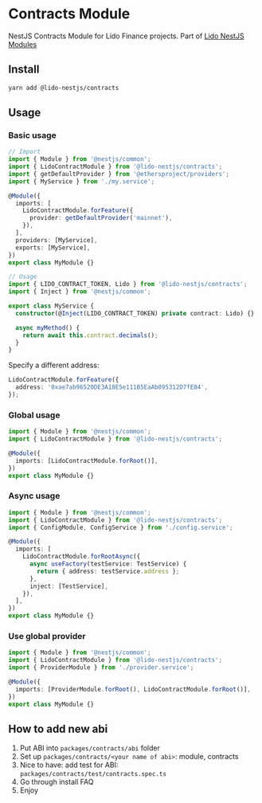 # Contracts Module

NestJS Contracts Module for Lido Finance projects.
Part of [Lido NestJS Modules](https://github.com/lidofinance/lido-nestjs-modules/#readme)

## Install

```bash
yarn add @lido-nestjs/contracts
```

## Usage

### Basic usage

```ts
// Import
import { Module } from '@nestjs/common';
import { LidoContractModule } from '@lido-nestjs/contracts';
import { getDefaultProvider } from '@ethersproject/providers';
import { MyService } from './my.service';

@Module({
  imports: [
    LidoContractModule.forFeature({
      provider: getDefaultProvider('mainnet'),
    }),
  ],
  providers: [MyService],
  exports: [MyService],
})
export class MyModule {}

// Usage
import { LIDO_CONTRACT_TOKEN, Lido } from '@lido-nestjs/contracts';
import { Inject } from '@nestjs/common';

export class MyService {
  constructor(@Inject(LIDO_CONTRACT_TOKEN) private contract: Lido) {}

  async myMethod() {
    return await this.contract.decimals();
  }
}
```

Specify a different address:

```ts
LidoContractModule.forFeature({
  address: '0xae7ab96520DE3A18E5e111B5EaAb095312D7fE84',
});
```

### Global usage

```ts
import { Module } from '@nestjs/common';
import { LidoContractModule } from '@lido-nestjs/contracts';

@Module({
  imports: [LidoContractModule.forRoot()],
})
export class MyModule {}
```

### Async usage

```ts
import { Module } from '@nestjs/common';
import { LidoContractModule } from '@lido-nestjs/contracts';
import { ConfigModule, ConfigService } from './config.service';

@Module({
  imports: [
    LidoContractModule.forRootAsync({
      async useFactory(testService: TestService) {
        return { address: testService.address };
      },
      inject: [TestService],
    }),
  ],
})
export class MyModule {}
```

### Use global provider

```ts
import { Module } from '@nestjs/common';
import { LidoContractModule } from '@lido-nestjs/contracts';
import { ProviderModule } from './provider.service';

@Module({
  imports: [ProviderModule.forRoot(), LidoContractModule.forRoot()],
})
export class MyModule {}
```

## How to add new abi

1. Put ABI into `packages/contracts/abi` folder
2. Set up `packages/contracts/<your name of abi>`: module, contracts
3. Nice to have: add test for ABI: `packages/contracts/test/contracts.spec.ts`
4. Go through install FAQ
5. Enjoy
